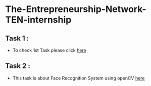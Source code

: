 # The-Entrepreneurship-Network-TEN-internship
##  Task 1 :
- To check 1st Task please click [here](https://github.com/Ashlesha8421/The-Entrepreneurship-Network-TEN-internship/blob/Ashlesha_Datir/Machine%20Learning(CoreTask-1).pptx)
## Task 2 :
- This task is about Face Recognition System using openCV [here](https://github.com/Ashlesha8421/The-Entrepreneurship-Network-TEN-internship/tree/Ashlesha_Datir/Face-Recognition-System-Task-2)
